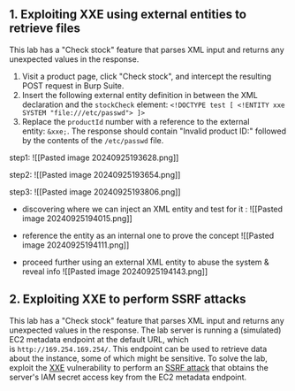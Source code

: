 ## **1. Exploiting XXE using external entities to retrieve files**
This lab has a "Check stock" feature that parses XML input and returns any unexpected values in the response.
1. Visit a product page, click "Check stock", and intercept the resulting POST request in Burp Suite.
2. Insert the following external entity definition in between the XML declaration and the `stockCheck` element:
    `<!DOCTYPE test [ <!ENTITY xxe SYSTEM "file:///etc/passwd"> ]>`
3. Replace the `productId` number with a reference to the external entity: `&xxe;`. The response should contain "Invalid product ID:" followed by the contents of the `/etc/passwd` file.

step1:
![[Pasted image 20240925193628.png]]

step2:
![[Pasted image 20240925193654.png]]

step3:
![[Pasted image 20240925193806.png]]

- discovering where we can inject an XML entity and test for it :
![[Pasted image 20240925194015.png]]
- reference the entity as an internal one to prove the concept
	![[Pasted image 20240925194111.png]]

- proceed further using an external XML entity to abuse the system & reveal info
		![[Pasted image 20240925194143.png]]

## **2. Exploiting XXE to perform SSRF attacks**
This lab has a "Check stock" feature that parses XML input and returns any unexpected values in the response. The lab server is running a (simulated) EC2 metadata endpoint at the default URL, which is `http://169.254.169.254/`. This endpoint can be used to retrieve data about the instance, some of which might be sensitive. 
To solve the lab, exploit the [XXE](https://portswigger.net/web-security/xxe) vulnerability to perform an [SSRF attack](https://portswigger.net/web-security/ssrf) that obtains the server's IAM secret access key from the EC2 metadata endpoint.
